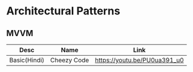 # Architectural Patterns

## MVVM


|Desc|Name|Link|
|:-:|:-:|:-:
|Basic(Hindi)|Cheezy Code|https://youtu.be/PU0ua391_u0
